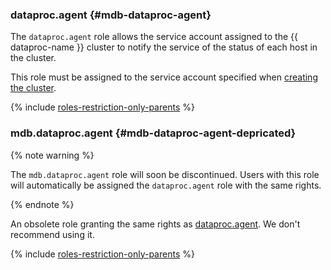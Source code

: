### dataproc.agent {#mdb-dataproc-agent}

The `dataproc.agent` role allows the service account assigned to the {{ dataproc-name }} cluster to notify the service of the status of each host in the cluster.

This role must be assigned to the service account specified when [creating the cluster](../data-proc/operations/cluster-create.md).

{% include [roles-restriction-only-parents](iam/roles-restriction-only-parents.md) %}

### mdb.dataproc.agent {#mdb-dataproc-agent-depricated}

{% note warning %}

The `mdb.dataproc.agent` role will soon be discontinued. Users with this role will automatically be assigned the `dataproc.agent` role with the same rights.

{% endnote %}

An obsolete role granting the same rights as [dataproc.agent](#mdb-dataproc-agent). We don't recommend using it.

{% include [roles-restriction-only-parents](iam/roles-restriction-only-parents.md) %}
